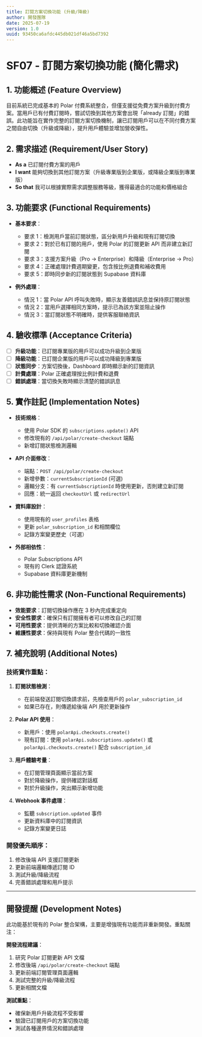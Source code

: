```yaml
---
title: 訂閱方案切換功能 (升級/降級)
author: 開發團隊
date: 2025-07-19
version: 1.0
uuid: 93450ca6afdc445db021df46a5bd7392
---
```


# SF07 - 訂閱方案切換功能 (簡化需求)

## 1. 功能概述 (Feature Overview)

目前系統已完成基本的 Polar 付費系統整合，但僅支援從免費方案升級到付費方案。當用戶已有付費訂閱時，嘗試切換到其他方案會出現「already 訂閱」的錯誤。此功能旨在實作完整的訂閱方案切換機制，讓已訂閱用戶可以在不同付費方案之間自由切換（升級或降級），提升用戶體驗並增加營收彈性。

## 2. 需求描述 (Requirement/User Story)

- **As a** 已訂閱付費方案的用戶
- **I want** 能夠切換到其他訂閱方案（升級專業版到企業版，或降級企業版到專業版）
- **So that** 我可以根據實際需求調整服務等級，獲得最適合的功能和價格組合

## 3. 功能要求 (Functional Requirements)

- **基本要求**：
  - 要求 1：檢測用戶當前訂閱狀態，區分新用戶升級和現有訂閱切換
  - 要求 2：對於已有訂閱的用戶，使用 Polar 的訂閱更新 API 而非建立新訂閱
  - 要求 3：支援方案升級（Pro → Enterprise）和降級（Enterprise → Pro）
  - 要求 4：正確處理計費週期變更，包含按比例退費和補收費用
  - 要求 5：即時同步新的訂閱狀態到 Supabase 資料庫

- **例外處理**：
  - 情況 1：當 Polar API 呼叫失敗時，顯示友善錯誤訊息並保持原訂閱狀態
  - 情況 2：當用戶選擇相同方案時，提示已為該方案並阻止操作
  - 情況 3：當訂閱狀態不明確時，提供客服聯絡資訊

## 4. 驗收標準 (Acceptance Criteria)

- [ ] **升級功能**：已訂閱專業版的用戶可以成功升級到企業版
- [ ] **降級功能**：已訂閱企業版的用戶可以成功降級到專業版
- [ ] **狀態同步**：方案切換後，Dashboard 即時顯示新的訂閱資訊
- [ ] **計費處理**：Polar 正確處理按比例計費和退費
- [ ] **錯誤處理**：當切換失敗時顯示清楚的錯誤訊息

## 5. 實作註記 (Implementation Notes)

- **技術規格**：
  - 使用 Polar SDK 的 `subscriptions.update()` API
  - 修改現有的 `/api/polar/create-checkout` 端點
  - 新增訂閱狀態檢測邏輯

- **API 介面修改**：
  - 端點：`POST /api/polar/create-checkout`
  - 新增參數：`currentSubscriptionId` (可選)
  - 邏輯分支：有 `currentSubscriptionId` 時使用更新，否則建立新訂閱
  - 回應：統一返回 `checkoutUrl` 或 `redirectUrl`

- **資料庫設計**：
  - 使用現有的 `user_profiles` 表格
  - 更新 `polar_subscription_id` 和相關欄位
  - 記錄方案變更歷史（可選）

- **外部相依性**：
  - Polar Subscriptions API
  - 現有的 Clerk 認證系統
  - Supabase 資料庫更新機制

## 6. 非功能性需求 (Non-Functional Requirements)

- **效能要求**：訂閱切換操作應在 3 秒內完成重定向
- **安全性要求**：確保只有訂閱擁有者可以修改自己的訂閱
- **可用性要求**：提供清晰的方案比較和切換確認介面
- **維護性要求**：保持與現有 Polar 整合代碼的一致性

## 7. 補充說明 (Additional Notes)

### 技術實作重點：

1. **訂閱狀態檢測**：
   - 在前端發送訂閱切換請求前，先檢查用戶的 `polar_subscription_id`
   - 如果已存在，則傳遞給後端 API 用於更新操作

2. **Polar API 使用**：
   - 新用戶：使用 `polarApi.checkouts.create()`
   - 現有訂閱：使用 `polarApi.subscriptions.update()` 或 `polarApi.checkouts.create()` 配合 `subscription_id`

3. **用戶體驗考量**：
   - 在訂閱管理頁面顯示當前方案
   - 對於降級操作，提供確認對話框
   - 對於升級操作，突出顯示新增功能

4. **Webhook 事件處理**：
   - 監聽 `subscription.updated` 事件
   - 更新資料庫中的訂閱資訊
   - 記錄方案變更日誌

### 開發優先順序：
1. 修改後端 API 支援訂閱更新
2. 更新前端邏輯傳遞訂閱 ID
3. 測試升級/降級流程
4. 完善錯誤處理和用戶提示

---

## 開發提醒 (Development Notes)

此功能基於現有的 Polar 整合架構，主要是增強現有功能而非重新開發。重點關注：

**開發流程建議**：
1. 研究 Polar 訂閱更新 API 文檔
2. 修改後端 `/api/polar/create-checkout` 端點
3. 更新前端訂閱管理頁面邏輯
4. 測試完整的升級/降級流程
5. 更新相關文檔

**測試重點**：
- 確保新用戶升級流程不受影響
- 驗證已訂閱用戶的方案切換功能
- 測試各種邊界情況和錯誤處理